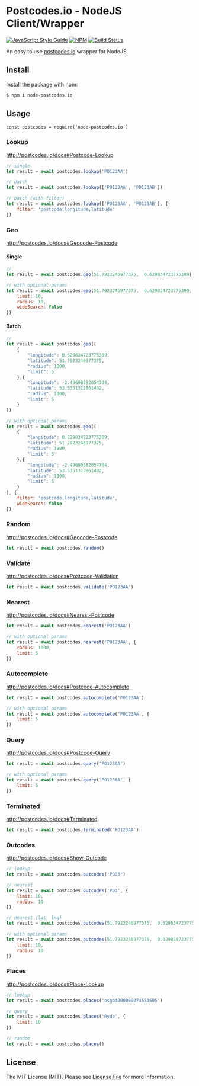 # Postcodes.io - NodeJS Client/Wrapper

[![JavaScript Style Guide](https://cdn.rawgit.com/standard/standard/master/badge.svg)](https://github.com/standard/standard) [![NPM](https://nodei.co/npm/node-postcodes.io.png?downloads=true&downloadRank=true&stars=true)](https://nodei.co/npm/node-postcodes.io/)
[![Build Status](https://travis-ci.org/lcherone/node-postcodes.io.svg?branch=master)](https://travis-ci.org/lcherone/node-postcodes.io)


An easy to use [postcodes.io](http://postcodes.io/) wrapper for NodeJS.

## Install

Install the package with npm:

``` bash
$ npm i node-postcodes.io
```

## Usage

```
const postcodes = require('node-postcodes.io')
```

### Lookup

http://postcodes.io/docs#Postcode-Lookup

``` javascript
// single
let result = await postcodes.lookup('PO123AA')

// batch
let result = await postcodes.lookup(['PO123AA', 'PO123AB'])

// batch (with filter)
let result = await postcodes.lookup(['PO123AA', 'PO123AB'], {
    filter: 'postcode,longitude,latitude'
})
```

### Geo

http://postcodes.io/docs#Geocode-Postcode

#### Single

``` javascript
//
let result = await postcodes.geo(51.7923246977375,  0.629834723775309)

// with optional params
let result = await postcodes.geo(51.7923246977375,  0.629834723775309, {
    limit: 10,
    radius: 10,
    wideSearch: false
})
```

#### Batch

``` javascript
//
let result = await postcodes.geo([
    {
        "longitude": 0.629834723775309,
        "latitude": 51.7923246977375,
        "radius": 1000,
        "limit": 5
    },{
        "longitude": -2.49690382054704,
        "latitude": 53.5351312861402,
        "radius": 1000,
        "limit": 5
    }
])

// with optional params
let result = await postcodes.geo([
    {
        "longitude": 0.629834723775309,
        "latitude": 51.7923246977375,
        "radius": 1000,
        "limit": 5
    },{
        "longitude": -2.49690382054704,
        "latitude": 53.5351312861402,
        "radius": 1000,
        "limit": 5
    }
], {
    filter: 'postcode,longitude,latitude',
    wideSearch: false
})
```

### Random

http://postcodes.io/docs#Geocode-Postcode

``` javascript
let result = await postcodes.random()
```

### Validate

http://postcodes.io/docs#Postcode-Validation

``` javascript
let result = await postcodes.validate('PO123AA')
```

### Nearest

http://postcodes.io/docs#Nearest-Postcode

``` javascript
let result = await postcodes.nearest('PO123AA')

// with optional params
let result = await postcodes.nearest('PO123AA', {
    radius: 1000,
    limit: 5
})
```

### Autocomplete

http://postcodes.io/docs#Postcode-Autocomplete

``` javascript
let result = await postcodes.autocomplete('PO123AA')

// with optional params
let result = await postcodes.autocomplete('PO123AA', {
    limit: 5
})
```

### Query

http://postcodes.io/docs#Postcode-Query

``` javascript
let result = await postcodes.query('PO123AA')

// with optional params
let result = await postcodes.query('PO123AA', {
    limit: 5
})
```

### Terminated

http://postcodes.io/docs#Terminated

``` javascript
let result = await postcodes.terminated('PO123AA')
```

### Outcodes

http://postcodes.io/docs#Show-Outcode

``` javascript
// lookup
let result = await postcodes.outcodes('PO33')
```

``` javascript
// nearest
let result = await postcodes.outcodes('PO3', {
    limit: 10,
    radius: 10
})
```

``` javascript
// nearest (lat, lng)
let result = await postcodes.outcodes(51.7923246977375,  0.629834723775309)

// with optional params
let result = await postcodes.outcodes(51.7923246977375,  0.629834723775309, {
    limit: 10,
    radius: 10
})
```

### Places

http://postcodes.io/docs#Place-Lookup

``` javascript
// lookup
let result = await postcodes.places('osgb4000000074553605')

// query
let result = await postcodes.places('Ryde', {
    limit: 10
})

// random
let result = await postcodes.places()
```

## License

The MIT License (MIT). Please see [License File](https://github.com/node-postcodes.io/blob/master/LICENSE) for more information.